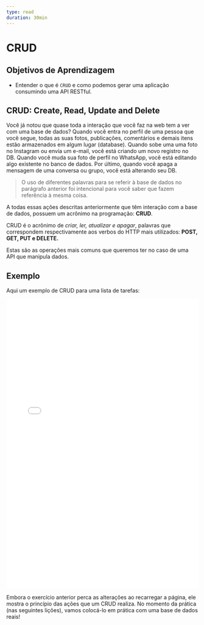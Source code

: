 ```yaml
---
type: read
duration: 30min
---
```


# CRUD

## Objetivos de Aprendizagem

- Entender o que é `CRUD` e como podemos gerar uma aplicação consumindo uma API
  RESTful.

## CRUD: Create, Read, Update and Delete

Você já notou que quase toda a interação que você faz na web tem a ver com uma
base de dados? Quando você entra no perfil de uma pessoa que você segue, todas
as suas fotos, publicações, comentários e demais itens estão armazenados em
algum lugar (database). Quando sobe uma uma foto no Instagram ou envia um
e-mail, você está criando um novo registro no DB. Quando você muda sua foto de
perfil no WhatsApp, você está editando algo existente no banco de dados. Por
último, quando você apaga a mensagem de uma conversa ou grupo, você está
alterando seu DB.

> O uso de diferentes palavras para se referir à base de dados no parágrafo
> anterior foi intencional para você saber que fazem referência à mesma coisa.

A todas essas ações descritas anteriormente que têm interação com a base de
dados, possuem um acrônimo na programação: **CRUD**.

CRUD é o acrônimo de _criar, ler, atualizar e apagar_, palavras que correspondem
respectivamente aos verbos do HTTP mais utilizados: **POST, GET, PUT e DELETE.**

Estas são as operações mais comuns que queremos ter no caso de uma API que
manipula dados.

## Exemplo

Aqui um exemplo de CRUD para uma lista de tarefas:

<iframe
  height='760' scrolling='no' title='Plain JS CRUD Frontend'
  src='//codepen.io/ianseabrook/embed/rxvByR/?height=760&theme-id=0&default-tab=result&embed-version=2'
  frameborder='no' allowtransparency='true' allowfullscreen='true' style='width:
  100%;'> See the Pen [Plain JS CRUD
  Frontend](https://codepen.io/ianseabrook/pen/rxvByR/) by Ian Seabrook
  ([@ianseabrook](https://codepen.io/ianseabrook)) on
  [CodePen](https://codepen.io).
</iframe>

Embora o exercício anterior perca as alterações ao recarregar a página, ele
mostra o princípio das ações que um CRUD realiza. No momento da prática (nas
seguintes lições), vamos colocá-lo em prática com uma base de dados reais!
